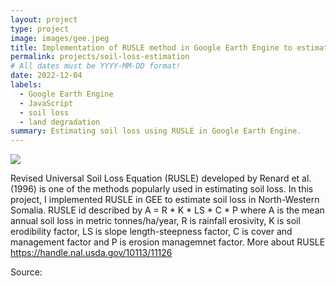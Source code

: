 ```yaml
---
layout: project
type: project
image: images/gee.jpeg
title: Implementation of RUSLE method in Google Earth Engine to estimate soil loss
permalink: projects/soil-loss-estimation
# All dates must be YYYY-MM-DD format!
date: 2022-12-04
labels:
  - Google Earth Engine
  - JavaScript
  - soil loss
  - land degradation
summary: Estimating soil loss using RUSLE in Google Earth Engine.
---
```


<img class="ui image" src="{{ site.baseurl }}/images/soil_loss.JPG">

Revised Universal Soil Loss Equation (RUSLE) developed by Renard et al. (1996) is one of the methods popularly used in estimating soil loss. In this project, I implemented RUSLE in GEE to estimate soil loss in North-Western Somalia. RUSLE id described by A = R * K * LS * C * P where A is the mean annual soil loss in metric tonnes/ha/year, R is rainfall erosivity, K is soil erodibility factor, LS is slope length-steepness factor, C is cover and management factor and P is erosion managemnet factor. More about RUSLE https://handle.nal.usda.gov/10113/11126

Source: <a href="https://github.com/japhethkimeu/soil_loss_estimation"><i class="large github icon ">

